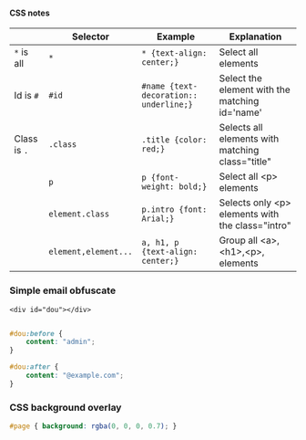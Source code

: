 #### CSS notes

|  | Selector | Example | Explanation |
| --------------- | --------------- | --------------- | --------------- |
|```*``` is all|```*```|```* {text-align: center;}```|Select all elements|
|Id is ```#```| ```#id``` |```#name {text-decoration:: underline;}```| Select the element with the matching id='name'|
|Class is ```.```|```.class```|```.title {color: red;}```|Selects all elements with matching class="title"|
||```p```|```p {font-weight: bold;}```|Select all \<p> elements|
||```element.class```|```p.intro {font: Arial;}```|Selects only \<p> elements with the class="intro"|
||```element,element...```|```a, h1, p {text-align: center;}```|Group all \<a>,\<h1>,\<p>, elements|



### Simple email obfuscate


```<div id="dou"></div>```




```css

#dou:before {
    content: "admin";
}

#dou:after {
    content: "@example.com";
}
```

### CSS background overlay

```css
#page { background: rgba(0, 0, 0, 0.7); }
```
